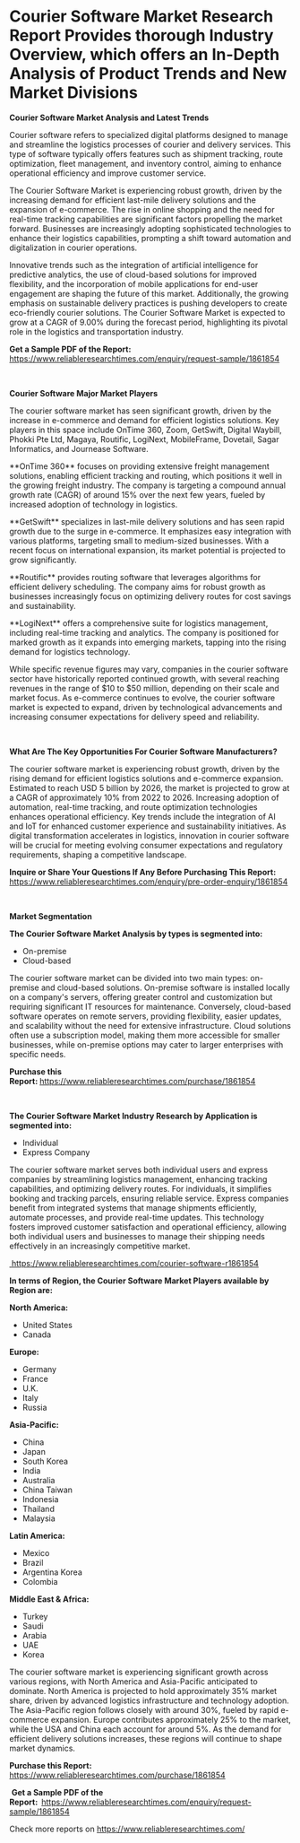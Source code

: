 <p><h1>Courier Software Market Research Report Provides thorough Industry Overview, which offers an In-Depth Analysis of Product Trends and New Market Divisions</h1></p><p><strong>Courier Software Market Analysis and Latest Trends</strong></p>
<p><p>Courier software refers to specialized digital platforms designed to manage and streamline the logistics processes of courier and delivery services. This type of software typically offers features such as shipment tracking, route optimization, fleet management, and inventory control, aiming to enhance operational efficiency and improve customer service.</p><p>The Courier Software Market is experiencing robust growth, driven by the increasing demand for efficient last-mile delivery solutions and the expansion of e-commerce. The rise in online shopping and the need for real-time tracking capabilities are significant factors propelling the market forward. Businesses are increasingly adopting sophisticated technologies to enhance their logistics capabilities, prompting a shift toward automation and digitalization in courier operations.</p><p>Innovative trends such as the integration of artificial intelligence for predictive analytics, the use of cloud-based solutions for improved flexibility, and the incorporation of mobile applications for end-user engagement are shaping the future of this market. Additionally, the growing emphasis on sustainable delivery practices is pushing developers to create eco-friendly courier solutions. The Courier Software Market is expected to grow at a CAGR of 9.00% during the forecast period, highlighting its pivotal role in the logistics and transportation industry.</p></p>
<p><strong>Get a Sample PDF of the Report:&nbsp;</strong> <a href="https://www.reliableresearchtimes.com/enquiry/request-sample/1861854?utm_campaign=3211&utm_medium=2&utm_source=Github&utm_content=ia&utm_term=09032025&utm_id=courier-software">https://www.reliableresearchtimes.com/enquiry/request-sample/1861854</a></p>
<p>&nbsp;</p>
<p><strong>Courier Software Major Market Players</strong></p>
<p><p>The courier software market has seen significant growth, driven by the increase in e-commerce and demand for efficient logistics solutions. Key players in this space include OnTime 360, Zoom, GetSwift, Digital Waybill, Phokki Pte Ltd, Magaya, Routific, LogiNext, MobileFrame, Dovetail, Sagar Informatics, and Journease Software.</p><p>**OnTime 360** focuses on providing extensive freight management solutions, enabling efficient tracking and routing, which positions it well in the growing freight industry. The company is targeting a compound annual growth rate (CAGR) of around 15% over the next few years, fueled by increased adoption of technology in logistics.</p><p>**GetSwift** specializes in last-mile delivery solutions and has seen rapid growth due to the surge in e-commerce. It emphasizes easy integration with various platforms, targeting small to medium-sized businesses. With a recent focus on international expansion, its market potential is projected to grow significantly.</p><p>**Routific** provides routing software that leverages algorithms for efficient delivery scheduling. The company aims for robust growth as businesses increasingly focus on optimizing delivery routes for cost savings and sustainability.</p><p>**LogiNext** offers a comprehensive suite for logistics management, including real-time tracking and analytics. The company is positioned for marked growth as it expands into emerging markets, tapping into the rising demand for logistics technology.</p><p>While specific revenue figures may vary, companies in the courier software sector have historically reported continued growth, with several reaching revenues in the range of $10 to $50 million, depending on their scale and market focus. As e-commerce continues to evolve, the courier software market is expected to expand, driven by technological advancements and increasing consumer expectations for delivery speed and reliability.</p></p>
<p>&nbsp;</p>
<p><strong>What Are The Key Opportunities For Courier Software Manufacturers?</strong></p>
<p><p>The courier software market is experiencing robust growth, driven by the rising demand for efficient logistics solutions and e-commerce expansion. Estimated to reach USD 5 billion by 2026, the market is projected to grow at a CAGR of approximately 10% from 2022 to 2026. Increasing adoption of automation, real-time tracking, and route optimization technologies enhances operational efficiency. Key trends include the integration of AI and IoT for enhanced customer experience and sustainability initiatives. As digital transformation accelerates in logistics, innovation in courier software will be crucial for meeting evolving consumer expectations and regulatory requirements, shaping a competitive landscape.</p></p>
<p><strong>Inquire or Share Your Questions If Any Before Purchasing This Report:</strong> <a href="https://www.reliableresearchtimes.com/enquiry/pre-order-enquiry/1861854?utm_campaign=3211&utm_medium=2&utm_source=Github&utm_content=ia&utm_term=09032025&utm_id=courier-software">https://www.reliableresearchtimes.com/enquiry/pre-order-enquiry/1861854</a></p>
<p>&nbsp;</p>
<p><strong>Market Segmentation</strong></p>
<p><strong>The Courier Software Market Analysis by types is segmented into:</strong></p>
<p><ul><li>On-premise</li><li>Cloud-based</li></ul></p>
<p><p>The courier software market can be divided into two main types: on-premise and cloud-based solutions. On-premise software is installed locally on a company's servers, offering greater control and customization but requiring significant IT resources for maintenance. Conversely, cloud-based software operates on remote servers, providing flexibility, easier updates, and scalability without the need for extensive infrastructure. Cloud solutions often use a subscription model, making them more accessible for smaller businesses, while on-premise options may cater to larger enterprises with specific needs.</p></p>
<p><strong>Purchase this Report:&nbsp;</strong><a href="https://www.reliableresearchtimes.com/purchase/1861854?utm_campaign=3211&utm_medium=2&utm_source=Github&utm_content=ia&utm_term=09032025&utm_id=courier-software">https://www.reliableresearchtimes.com/purchase/1861854</a></p>
<p>&nbsp;</p>
<p><strong>The Courier Software Market Industry Research by Application is segmented into:</strong></p>
<p><ul><li>Individual</li><li>Express Company</li></ul></p>
<p><p>The courier software market serves both individual users and express companies by streamlining logistics management, enhancing tracking capabilities, and optimizing delivery routes. For individuals, it simplifies booking and tracking parcels, ensuring reliable service. Express companies benefit from integrated systems that manage shipments efficiently, automate processes, and provide real-time updates. This technology fosters improved customer satisfaction and operational efficiency, allowing both individual users and businesses to manage their shipping needs effectively in an increasingly competitive market.</p></p>
<p><a href="https://www.reliableresearchtimes.com/courier-software-r1861854?utm_campaign=3211&utm_medium=2&utm_source=Github&utm_content=ia&utm_term=09032025&utm_id=courier-software">&nbsp;https://www.reliableresearchtimes.com/courier-software-r1861854</a></p>
<p><strong>In terms of Region, the Courier Software Market Players available by Region are:</strong></p>
<p>
    <p> <strong> North America: </strong>
        <ul>
            <li>United States</li>
            <li>Canada</li>
        </ul>
        </p> 
    <p> <strong> Europe: </strong>
        <ul>
            <li>Germany</li>
            <li>France</li>
            <li>U.K.</li>
            <li>Italy</li>
            <li>Russia</li>
        </ul>
        </p> 
    <p> <strong> Asia-Pacific: </strong>
        <ul>
            <li>China</li>
            <li>Japan</li>
            <li>South Korea</li>
            <li>India</li>
            <li>Australia</li>
            <li>China Taiwan</li>
            <li>Indonesia</li>
            <li>Thailand</li>
            <li>Malaysia</li>
        </ul>
        </p> 
    <p> <strong> Latin America: </strong>
        <ul>
            <li>Mexico</li>
            <li>Brazil</li>
            <li>Argentina Korea</li>
            <li>Colombia</li>
        </ul>
        </p> 
    <p> <strong> Middle East & Africa: </strong>
        <ul>
            <li>Turkey</li>
            <li>Saudi</li>
            <li>Arabia</li>
            <li>UAE</li>
            <li>Korea</li>
        </ul>
    </p>
    </p>
<p><p>The courier software market is experiencing significant growth across various regions, with North America and Asia-Pacific anticipated to dominate. North America is projected to hold approximately 35% market share, driven by advanced logistics infrastructure and technology adoption. The Asia-Pacific region follows closely with around 30%, fueled by rapid e-commerce expansion. Europe contributes approximately 25% to the market, while the USA and China each account for around 5%. As the demand for efficient delivery solutions increases, these regions will continue to shape market dynamics.</p></p>
<p><strong>Purchase this Report: </strong><a href="https://www.reliableresearchtimes.com/purchase/1861854?utm_campaign=3211&utm_medium=2&utm_source=Github&utm_content=ia&utm_term=09032025&utm_id=courier-software">https://www.reliableresearchtimes.com/purchase/1861854</a></p>
<p>&nbsp;<strong>Get a Sample PDF of the Report:&nbsp;&nbsp;</strong><a href="https://www.reliableresearchtimes.com/enquiry/request-sample/1861854?utm_campaign=3211&utm_medium=2&utm_source=Github&utm_content=ia&utm_term=09032025&utm_id=courier-software">https://www.reliableresearchtimes.com/enquiry/request-sample/1861854</a></p>
<p><strong></strong></p>
<p>Check more reports on <a href="https://www.reliableresearchtimes.com/?utm_campaign=3211&utm_medium=2&utm_source=Github&utm_content=ia&utm_term=09032025&utm_id=courier-software">https://www.reliableresearchtimes.com/</a></p>